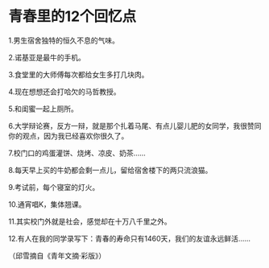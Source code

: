 # 青春里的12个回忆点

1.男生宿舍独特的恒久不息的气味。 

2.诺基亚是最牛的手机。 

3.食堂里的大师傅每次都给女生多打几块肉。 

4.现在想想还会打哈欠的马哲教授。 

5.和闺蜜一起上厕所。 

6.大学辩论赛，反方一辩，就是那个扎着马尾、有点儿婴儿肥的女同学，我很赞同你的观点，因为我已经喜欢你很久了。 

7.校门口的鸡蛋灌饼、烧烤、凉皮、奶茶…… 

8.每天早上买的牛奶都会剩一点儿，留给宿舍楼下的两只流浪猫。 

9.考试前，每个寝室的灯火。 

10.通宵唱K，集体翘课。 

11.其实校门外就是社会，感觉却在十万八千里之外。 

12.有人在我的同学录写下：青春的寿命只有1460天，我们的友谊永远鲜活…… 

（邱雪摘自《青年文摘·彩版》）